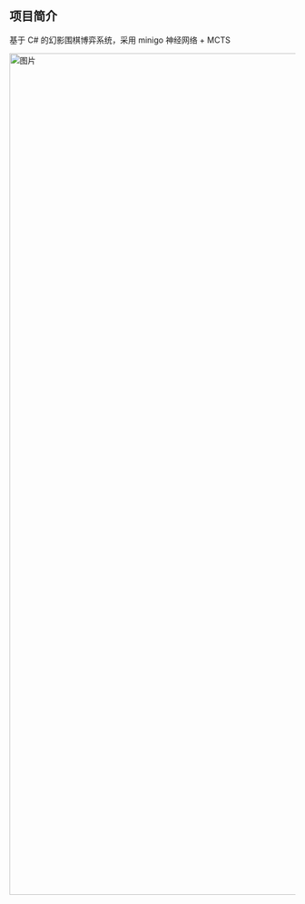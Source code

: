 ## 项目简介
基于 C# 的幻影围棋博弈系统，采用 minigo 神经网络 + MCTS

<img width="2028" height="1482" alt="图片" src="https://github.com/user-attachments/assets/d30698b1-4dcd-4d03-b1e7-2feb233f6581" />
